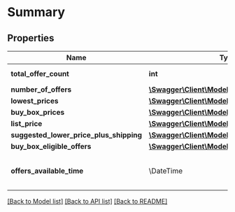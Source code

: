 # Summary

## Properties
Name | Type | Description | Notes
------------ | ------------- | ------------- | -------------
**total_offer_count** | **int** | The number of unique offers contained in NumberOfOffers. | 
**number_of_offers** | [**\Swagger\Client\Models\NumberOfOffers**](NumberOfOffers.md) |  | [optional] 
**lowest_prices** | [**\Swagger\Client\Models\LowestPrices**](LowestPrices.md) |  | [optional] 
**buy_box_prices** | [**\Swagger\Client\Models\BuyBoxPrices**](BuyBoxPrices.md) |  | [optional] 
**list_price** | [**\Swagger\Client\Models\MoneyType**](MoneyType.md) |  | [optional] 
**suggested_lower_price_plus_shipping** | [**\Swagger\Client\Models\MoneyType**](MoneyType.md) |  | [optional] 
**buy_box_eligible_offers** | [**\Swagger\Client\Models\BuyBoxEligibleOffers**](BuyBoxEligibleOffers.md) |  | [optional] 
**offers_available_time** | \DateTime | When the status is ActiveButTooSoonForProcessing, this is the time when the offers will be available for processing. | [optional] 

[[Back to Model list]](../../README.md#documentation-for-models) [[Back to API list]](../../README.md#documentation-for-api-endpoints) [[Back to README]](../../README.md)

